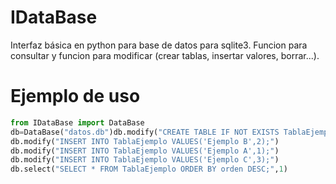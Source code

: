 # IDataBase
Interfaz básica en python para base de datos para sqlite3. Funcion para consultar y funcion para modificar (crear tablas, insertar valores, borrar...). 

# Ejemplo de uso
```python
from IDataBase import DataBase
db=DataBase("datos.db")db.modify("CREATE TABLE IF NOT EXISTS TablaEjemplo (asunto TEXT, orden INTEGER);")
db.modify("INSERT INTO TablaEjemplo VALUES('Ejemplo B',2);")
db.modify("INSERT INTO TablaEjemplo VALUES('Ejemplo A',1);")
db.modify("INSERT INTO TablaEjemplo VALUES('Ejemplo C',3);")
db.select("SELECT * FROM TablaEjemplo ORDER BY orden DESC;",1)
```
